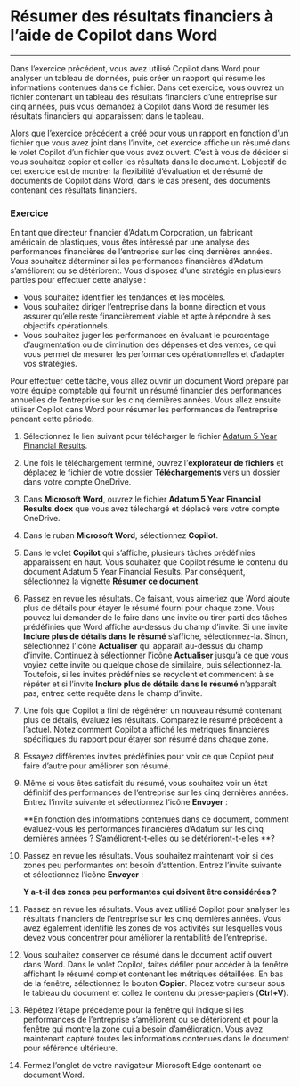 # Résumer des résultats financiers à l’aide de Copilot dans Word
---
Dans l’exercice précédent, vous avez utilisé Copilot dans Word pour analyser un tableau de données, puis créer un rapport qui résume les informations contenues dans ce fichier. Dans cet exercice, vous ouvrez un fichier contenant un tableau des résultats financiers d’une entreprise sur cinq années, puis vous demandez à Copilot dans Word de résumer les résultats financiers qui apparaissent dans le tableau.

Alors que l’exercice précédent a créé pour vous un rapport en fonction d’un fichier que vous avez joint dans l’invite, cet exercice affiche un résumé dans le volet Copilot d’un fichier que vous avez ouvert. C’est à vous de décider si vous souhaitez copier et coller les résultats dans le document. L’objectif de cet exercice est de montrer la flexibilité d’évaluation et de résumé de documents de Copilot dans Word, dans le cas présent, des documents contenant des résultats financiers.

### Exercice

En tant que directeur financier d’Adatum Corporation, un fabricant américain de plastiques, vous êtes intéressé par une analyse des performances financières de l’entreprise sur les cinq dernières années. Vous souhaitez déterminer si les performances financières d’Adatum s’améliorent ou se détériorent. Vous disposez d’une stratégie en plusieurs parties pour effectuer cette analyse :

 -  Vous souhaitez identifier les tendances et les modèles.
 -  Vous souhaitez diriger l’entreprise dans la bonne direction et vous assurer qu’elle reste financièrement viable et apte à répondre à ses objectifs opérationnels.
 -  Vous souhaitez juger les performances en évaluant le pourcentage d’augmentation ou de diminution des dépenses et des ventes, ce qui vous permet de mesurer les performances opérationnelles et d’adapter vos stratégies.

Pour effectuer cette tâche, vous allez ouvrir un document Word préparé par votre équipe comptable qui fournit un résumé financier des performances annuelles de l’entreprise sur les cinq dernières années. Vous allez ensuite utiliser Copilot dans Word pour résumer les performances de l’entreprise pendant cette période.

1.  Sélectionnez le lien suivant pour télécharger le fichier [Adatum 5 Year Financial Results](https://edxinteractivepage.blob.core.windows.net/ms-4004/Adatum%205%20Year%20Financial%20Results.docx).
2.  Une fois le téléchargement terminé, ouvrez l’**explorateur de fichiers** et déplacez le fichier de votre dossier **Téléchargements** vers un dossier dans votre compte OneDrive.
3.  Dans **Microsoft Word**, ouvrez le fichier **Adatum 5 Year Financial Results.docx** que vous avez téléchargé et déplacé vers votre compte OneDrive.
4.  Dans le ruban **Microsoft Word**, sélectionnez **Copilot**.
5.  Dans le volet **Copilot** qui s’affiche, plusieurs tâches prédéfinies apparaissent en haut. Vous souhaitez que Copilot résume le contenu du document Adatum 5 Year Financial Results. Par conséquent, sélectionnez la vignette **Résumer ce document**.
6.  Passez en revue les résultats. Ce faisant, vous aimeriez que Word ajoute plus de détails pour étayer le résumé fourni pour chaque zone. Vous pouvez lui demander de le faire dans une invite ou tirer parti des tâches prédéfinies que Word affiche au-dessus du champ d’invite. Si une invite **Inclure plus de détails dans le résumé** s’affiche, sélectionnez-la. Sinon, sélectionnez l’icône **Actualiser** qui apparaît au-dessus du champ d’invite. Continuez à sélectionner l’icône **Actualiser** jusqu’à ce que vous voyiez cette invite ou quelque chose de similaire, puis sélectionnez-la. Toutefois, si les invites prédéfinies se recyclent et commencent à se répéter et si l’invite **Inclure plus de détails dans le résumé** n’apparaît pas, entrez cette requête dans le champ d’invite.
7.  Une fois que Copilot a fini de régénérer un nouveau résumé contenant plus de détails, évaluez les résultats. Comparez le résumé précédent à l’actuel. Notez comment Copilot a affiché les métriques financières spécifiques du rapport pour étayer son résumé dans chaque zone.
8.  Essayez différentes invites prédéfinies pour voir ce que Copilot peut faire d’autre pour améliorer son résumé.
9.  Même si vous êtes satisfait du résumé, vous souhaitez voir un état définitif des performances de l’entreprise sur les cinq dernières années. Entrez l’invite suivante et sélectionnez l’icône **Envoyer** :
    
    **En fonction des informations contenues dans ce document, comment évaluez-vous les performances financières d’Adatum sur les cinq dernières années ? S’améliorent-t-elles ou se détériorent-t-elles **?
10. Passez en revue les résultats. Vous souhaitez maintenant voir si des zones peu performantes ont besoin d’attention. Entrez l’invite suivante et sélectionnez l’icône **Envoyer** :

    **Y a-t-il des zones peu performantes qui doivent être considérées ?**
11. Passez en revue les résultats. Vous avez utilisé Copilot pour analyser les résultats financiers de l’entreprise sur les cinq dernières années. Vous avez également identifié les zones de vos activités sur lesquelles vous devez vous concentrer pour améliorer la rentabilité de l’entreprise.
12. Vous souhaitez conserver ce résumé dans le document actif ouvert dans Word. Dans le volet Copilot, faites défiler pour accéder à la fenêtre affichant le résumé complet contenant les métriques détaillées. En bas de la fenêtre, sélectionnez le bouton **Copier**. Placez votre curseur sous le tableau du document et collez le contenu du presse-papiers (**Ctrl+V**).
13. Répétez l’étape précédente pour la fenêtre qui indique si les performances de l’entreprise s’améliorent ou se détériorent et pour la fenêtre qui montre la zone qui a besoin d’amélioration. Vous avez maintenant capturé toutes les informations contenues dans le document pour référence ultérieure.
14. Fermez l’onglet de votre navigateur Microsoft Edge contenant ce document Word.
